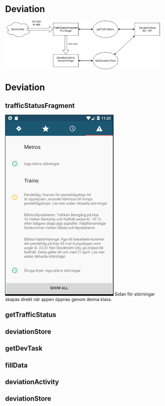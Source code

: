 # Deviation 

![alt text](./DeviationDocumentation.png)

# Deviation

## trafficStatusFragment
![alt text](./TrafficStatusFragment.png)
Sidan för störningar skapas direkt när appen öppnas genom denna klass.

## getTrafficStatus

## deviationStore

## getDevTask

## fillData

## deviationActivity

## deviationStore
